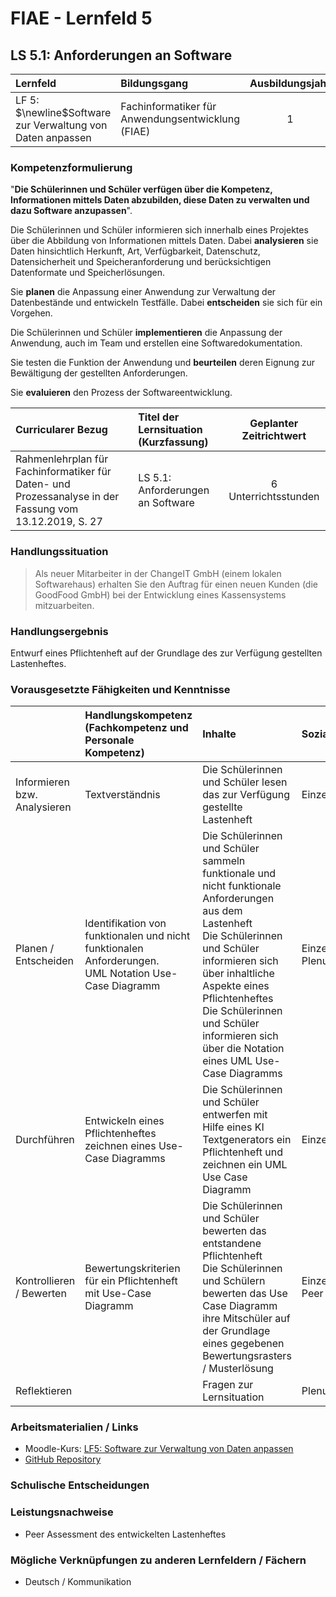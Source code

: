 # FIAE - Lernfeld 5

## LS 5.1: Anforderungen an Software

| Lernfeld | Bildungsgang | Ausbildungsjahr |
| :--- | :--- | :---: |
| LF 5:</br>$\newline$Software zur Verwaltung von Daten anpassen | Fachinformatiker für Anwendungsentwicklung (FIAE) | 1 |

### Kompetenzformulierung

"**Die Schülerinnen und Schüler verfügen über die Kompetenz, Informationen mittels
Daten abzubilden, diese Daten zu verwalten und dazu Software anzupassen**".

Die Schülerinnen und Schüler informieren sich innerhalb eines Projektes über die Abbildung
von Informationen mittels Daten. Dabei **analysieren** sie Daten hinsichtlich Herkunft, Art,
Verfügbarkeit, Datenschutz, Datensicherheit und Speicheranforderung und berücksichtigen
Datenformate und Speicherlösungen.

Sie **planen** die Anpassung einer Anwendung zur Verwaltung der Datenbestände und entwickeln Testfälle. Dabei **entscheiden** sie sich für ein Vorgehen.

Die Schülerinnen und Schüler **implementieren** die Anpassung der Anwendung, auch im
Team und erstellen eine Softwaredokumentation.

Sie testen die Funktion der Anwendung und **beurteilen** deren Eignung zur Bewältigung der
gestellten Anforderungen.

Sie **evaluieren** den Prozess der Softwareentwicklung.

| Curricularer Bezug | Titel der Lernsituation (Kurzfassung) | Geplanter Zeitrichtwert |
| :--- | :--- | :---: |
| Rahmenlehrplan für Fachinformatiker für Daten- und Prozessanalyse in der Fassung vom 13.12.2019, S. 27 | LS 5.1: Anforderungen an Software | 6 Unterrichtsstunden |

### Handlungssituation

> Als neuer Mitarbeiter in der ChangeIT GmbH (einem lokalen Softwarehaus) erhalten Sie den Auftrag für einen neuen Kunden (die GoodFood GmbH) bei der Entwicklung eines Kassensystems mitzuarbeiten. 

### Handlungsergebnis

Entwurf eines Pflichtenheft auf der Grundlage des zur Verfügung gestellten Lastenheftes.

<div style="page-break-after: always;"></div>

### Vorausgesetzte Fähigkeiten und Kenntnisse

| | Handlungskompetenz</br>(Fachkompetenz und Personale Kompetenz) | Inhalte | Sozialform/Methoden |
| :--- | :--- | :--- | :--- |
| Informieren bzw. Analysieren | Textverständnis | Die Schülerinnen und Schüler lesen das zur Verfügung gestellte Lastenheft | Einzelarbeit
| Planen / Entscheiden | Identifikation von funktionalen und nicht funktionalen Anforderungen. </br> UML Notation Use-Case Diagramm  | Die Schülerinnen und Schüler sammeln funktionale und nicht funktionale Anforderungen aus dem Lastenheft </br> Die Schülerinnen und Schüler informieren sich über inhaltliche Aspekte eines Pflichtenheftes </br> Die Schülerinnen und Schüler informieren sich über die  Notation eines UML Use-Case Diagramms  | Einzelarbeit </br> Plenum  | 
| Durchführen | Entwickeln eines Pflichtenheftes </br> zeichnen eines Use-Case Diagramms | Die Schülerinnen und Schüler entwerfen mit Hilfe eines KI Textgenerators ein Pflichtenheft und zeichnen ein UML Use Case Diagramm | Einzelarbeit |
| Kontrollieren / Bewerten | Bewertungskriterien für ein Pflichtenheft mit Use-Case Diagramm | Die Schülerinnen und Schüler bewerten das entstandene  Pflichtenheft </br> Die Schülerinnen und Schülern bewerten das Use Case Diagramm ihre Mitschüler auf der Grundlage eines gegebenen Bewertungsrasters / Musterlösung | Einzelarbeit </br> Peer Assessment |
| Reflektieren |  | Fragen zur Lernsituation | Plenum |

### Arbeitsmaterialien / Links

- Moodle-Kurs: [LF5: Software zur Verwaltung von Daten anpassen](https://moodle.mm-bbs.de/moodle/course/view.php?id=3258)
- [GitHub Repository](https://github.com/jtuttas/lf5)

### Schulische Entscheidungen

<div style="page-break-after: always;"></div>

### Leistungsnachweise

- Peer Assessment des entwickelten Lastenheftes

### Mögliche Verknüpfungen zu anderen Lernfeldern / Fächern

- Deutsch / Kommunikation
